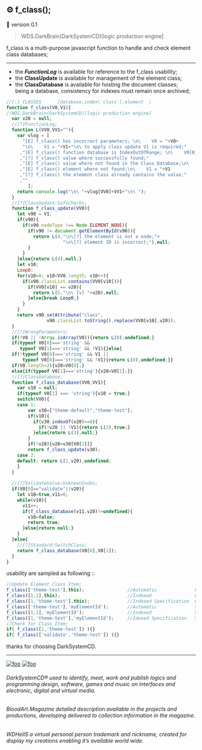 ## ⚙️ f_class();
🚧 version 0.1

> WDS.DarkBrain(DarkSystemCD)[logic production engine]

f_class is a multi-purpose javascript function to handle and check element class databases;<hr>

* the ***FunctionLog*** is available for reference to the f_class usability;
* the **ClassUpdate** is available for management of the element class;
* the **ClassDatabase** is available for hosting the document classes;<br>
being a database, consistency for indexes must remain once archived;

```javascript
//[:] CLASSES      [database,index\'class'],element  ;
function f_class(V0,V1){
//WDS.DarkBrain(DarkSystemCD)[logic production engine]
  var v20 = null;
  //[?]FunctionLog;
  function L(VV0,VV1=""){
    var vlog = [
      "[E] f_class() has incorrect parameters; \n\    V0 = "+V0+
      "\n\    V1 = "+V1+"\n\ to apply class update V1 is required;"
     ,"[E] f_class() function database is IndexOutOfRange; \n\    V0[0] = "+V0[0]
     ,"[?] f_class() value where successfully found;"
     ,"[E] f_class() value where not found in the Class Database;\n\    V0[1] = "+V0[1]
     ,"[E] f_class() element where not found;\n\    V1 = "+V1
     ,"[?] f_class() the element class already contains the value;"
     ,""
        ];
    return console.log("\n\ "+vlog[VV0]+VV1+"\n\ ");
  }
  //[?]ClassUpdate:SafeChecks;
  function f_class_update(VV0){
    let v90 = V1;
    if(v90){
      if(v90.nodeType !== Node.ELEMENT_NODE){
        if(v90 != document.getElementById(v90)){
          return L(4,"\n\[?] the element is not a node;"+
                     "\n\[?] element ID is incorrect;"),null;
        }
      }
    }else{return L(4),null;}
    let v10;
    Loop0:
    for(v10=0; v10<VV0.length; v10++){
      if(v90.classList.contains(VV0[v10])){
        if(VV0[v10] == v20){
          return L(5,"\n\ [v] "+v20),null;
        }else{break Loop0;}
      }
    }
    return v90.setAttribute("class", 
               v90.classList.toString().replace(VV0[v10],v20));
  }
  //[?]WrongParameters;
  if(!V0 || !Array.isArray(V0)){return L(0),undefined;}
  if(typeof V0[0]==='string' &&
     typeof V0[1]==='string' && !V1){}else{
  if(!typeof V0[0]==='string' && V1 || 
      typeof V0[0]==='string' && !V1){return L(0),undefined;}}
  if(V0.length<2){v20=V0[0];}
  else{if(typeof V0[1]==='string'){v20=V0[1];}}
  //[?]ClassDatabase;
  function f_class_database(VV0,VV1){
    var v10 = null;
    if(typeof V0[1] === 'string'){v10 = true;}
    switch(VV0){
    case 1:
        var v30=["theme-default","theme-test"];
        if(v10){
          if(v30.indexOf(v20)>=0){
            if(!v20 || !V1){return L(2),true;}
          }else{return L(3),null;}
        }
        if(!v20){v20=v30[V0[1]]}
        return f_class_update(v30);
    case 2:
    default: return L(1,v20),undefined;
    }
  }
  
  //[?]ValidateValue;UnknownIndex;
  if(V0[0]=="validate"||v20){
    let v10=true,v11=0;
    while(v10){
      v11++;
      if(f_class_database(v11,v20)!=undefined){
        v10=false;
        return true;
      }else{return null;}
    }
  }else{
    //[?]Standard:SwitchClass;
    return f_class_database(V0[0],V0[1]);
  }
}
```
usability are sampled as following ::
```javascript
//Update Element Class Item;
f_class(['theme-test'],this);                //Automatic              Current Element;
f_class([1,1],this);                         //Indexed                Current Element;
f_class([1,'theme-test'],this);              //Indexed Specification  Current Element;
f_class(['theme-test'],'myElementId');       //Automatic              Search Element;
f_class([1,1],'myElementId');                //Indexed                Search Element;
f_class([1,'theme-test'],'myElementId');     //Idexed Specification   Search Element;
//Check for Class Item;
if( f_class([1,'theme-test']) ){}
if( f_class(['validate','theme-test']) ){}
```

thanks for choosing DarkSystemCD.<hr>

<!--
the path of humanity had interrupted the development of computer games,
resulting the availability of this document a self-incriminatory value of productivity
in which said choices to promote societies where manipulated at open source concepts;
the meaning of these situations is the privacy of permanence on the planet
on that the productivity would be used by more socially capable individuals to perpetuate its acts
where the DarkSystemCD® personal projects are illusions of being consumed as the values of other individuals;
this is a intellectual property created for my creations;
the creation process at the virtual reality is a customization process of the available logics,
like dictionary and words that makes books so then lost in social endeavors;
-->

[![foo](https://github.githubassets.com/favicon.ico "DarkSystemCD®")](https://github.com/DarkSystemCD) [![foo](https://a-v2.sndcdn.com/assets/images/sc-icons/favicon-2cadd14bdb.ico "DarkSystemCD®")](https://soundcloud.com/darksystemcd)

###### DarkSystemCD® used to identify, meet, work and publish logics and programming design, software, games and music on interfaces and electronic, digital and virtual media.

###### BloodArt.Magazine detailed description available in the projects and productions, developing delivered to collection information in the magazine.

###### WDHellS a virtual personal person trademark and nickname, created for display my creations enabling it’s available world wide.
